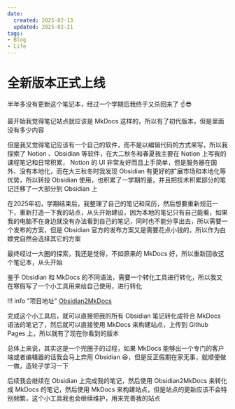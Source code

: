 ```yaml
---
date:
  created: 2025-02-13
  updated: 2025-02-21
tags:
- Blog
- Life
---
```


# 全新版本正式上线

半年多没有更新这个笔记本，经过一个学期后我终于又杀回来了 ☝️😎

<!-- more -->

最开始我觉得笔记站点就应该是 MkDocs 这样的，所以有了初代版本，但是里面没有多少内容

但是我又觉得笔记应该有一个自己的软件，而不是以编辑代码的方式来写，所以我探索了 Notion 、Obsidian 等软件，在大二秋冬和春夏我主要在 Notion 上写我的课程笔记和日常积累， Notion 的 UI 非常友好而且上手简单，但是服务器在国外、没有本地化，而在大三秋冬时我发现 Obsidian 有更好的扩展市场和本地化等优势，所以转投 Obsidian 使用，也积累了一学期的量，并且把技术积累部分的笔记迁移了一大部分到 Obsidian 上

在2025年初，学期结束后，我整理了自己的笔记和简历，然后想要重新规范一下，重新打造一下我的站点，从头开始建设，因为本地的笔记只有自己能看，如果我的电脑不在身边就没有办法看到自己的笔记，同时也不能分享出去，所以需要一个发布的方案，但是 Obsidian 官方的发布方案又是需要花点小钱的，所以作为白嫖党自然会选择其它的方案

最终经过一大圈的探索，我还是觉得，不如原来的 MkDocs 好，所以重新回收这个笔记本，从头开始

鉴于 Obsidian 和 MkDocs 的不同语法，需要一个转化工具进行转化，所以我又在寒假写了一个小工具用来给自己使用，进行转化

!!! info "项目地址"
    [Obsidian2MkDocs](https://github.com/lEEExp3rt/Obsidian2MkDocs)

完成这个小工具后，就可以直接把我的所有 Obsidian 笔记转化成符合 MkDocs 语法的笔记了，然后就可以直接使用 MkDocs 来构建站点，上传到 Github Pages 上，所以就有了现在你看到的版本

总体上来说，其实这是一个兜圈子的过程，如果 MkDocs 能够出一个专门的客户端或者编辑器的话我会马上弃用 Obsidian 😆，但是反正假期在家无事，就顺便做一做，造轮子学习一下

后续我会继续在 Obsidian 上完成我的笔记，然后使用 Obsidian2MkDocs 来转化成 MkDocs 的笔记，然后使用 MkDocs 来构建站点，但是站点的更新应该不会特别频繁，这个小工具我也会继续维护，用来完善我的站点

